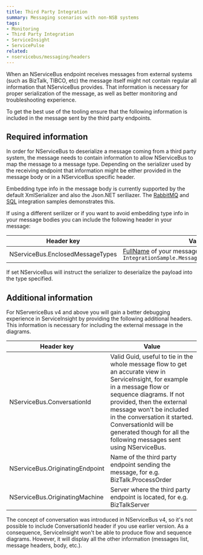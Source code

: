 ```yaml
---
title: Third Party Integration
summary: Messaging scenarios with non-NSB systems
tags:
- Monitoring
- Third Party Integration
- ServiceInsight
- ServicePulse
related:
- nservicebus/messaging/headers
---
```


When an NServiceBus endpoint receives messages from external systems (such as BizTalk, TIBCO, etc) the message itself might not contain regular all information that NServiceBus provides. That information is necessary for proper serialization of the message, as well as better monitoring and troubleshooting experience.

To get the best use of the tooling ensure that the following information is included in the message sent by the third party endpoints.


## Required information

In order for NServiceBus to deserialize a message coming from a third party system, the message needs to contain information to allow NServiceBus to map the message to a message type. Depending on the serializer used by the receiving endpoint that information might be either provided in the message body or in a NServiceBus specific header.

Embedding type info in the message body is currently supported by the default XmlSerializer and also the Json.NET seriliazer. The [RabbitMQ](/samples/rabbitmq/native-integration/) and [SQL](/samples/sqltransport/native-integration/) integration samples demonstrates this.

If using a different serilizer or if you want to avoid embedding type info in your message bodies you can include the following header in your message:

Header key  | Value
------------- | -------------
NServiceBus.EnclosedMessageTypes  | [FullName](https://msdn.microsoft.com/en-us/library/system.type.fullname) of your message type, e.g. `IntegrationSample.Messages.Commands.ProcessOrder`

If set NServiceBus will instruct the serializer to deserialize the payload into the type specified.


## Additional information

For NServericeBus v4 and above you will gain a better debugging experience in ServiceInsight by providing the following additional headers. This information is necessary for including the external message in the diagrams.

Header key  | Value
------------- | -------------
NServiceBus.ConversationId  | Valid Guid, useful to tie in the whole message flow to get an accurate view in ServiceInsight, for example in a message flow or sequence diagrams. If not provided, then the external message won't be included in the conversation it started. ConversationId will be generated though for all the following messages sent using NServiceBus.
NServiceBus.OriginatingEndpoint  | Name of the third party endpoint sending the message, for e.g. BizTalk.ProcessOrder
NServiceBus.OriginatingMachine  | Server where the third party endpoint is located, for e.g. BizTalkServer

The concept of conversation was introduced in NServiceBus v4, so it's not possible to include ConversationId header if you use earlier version. As a consequence, ServiceInsight won't be able to produce flow and sequence diagrams. However, it will display all the other information (messages list, message headers, body, etc.).
